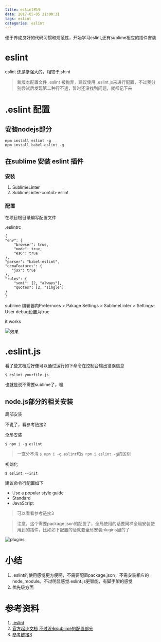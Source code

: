 ```yaml
---
title: eslint初涉
date: 2017-05-05 21:00:31
tags: eslint
categories: eslint
---
```


便于养成良好的代码习惯和规范性，开始学习eslint,还有sublime相应的插件安装

<!--more-->

# eslint #

eslint 还是挺强大的，相较于jshint

>新版本配置文件 .eslint 被抛弃，建议使用 .eslint.js来进行配置，不过我分别尝试后发现第二种行不通，暂时还没找到问题，就都记下来

# .eslint 配置 #

## 安装nodejs部分 ##

    npm install eslint -g
    npm install babel-eslint -g

## 在sublime 安装 eslint 插件 ##

### 安装 ###

1. SublimeLinter
2. SublimeLinter-contrib-eslint

### 配置 ###

在项目根目录编写配置文件

.eslintrc

    {
    "env": {
        "browser": true,
        "node": true,
        "es6": true
    },
    "parser": "babel-eslint",
    "ecmaFeatures": {
       "jsx": true
    },
    "rules": {
        "semi": [2, "always"],
        "quotes": [2, "single"]
    }
    }

sublime 编辑器内Prefernces > Pakage Settings > SublimeLinter > Settings-User
debug设置为true

it works

![效果](http://i.imgur.com/gXpuFcw.png)

# .eslint.js #

看了些文档后好像可以通过运行如下命令在控制台输出错误信息

    $ eslint yourfile.js
也就是说不需要sublime了，喔

## node.js部分的相关安装 ##

局部安装

不说了，看参考链接2

全局安装

    $ npm i -g eslint
>一直分不清 `$ npm i -g eslint`和`$ npm i eslint -g`的区别

初始化

    $ eslint --init

建议命令行配置如下

* Use a popular style guide
* Standard
* JavaScript

>可以看看参考链接3

>注意，这个需要package.json的配置了，全局使用的话要同样全局安装使用到的插件，比如如下配置的话就要全局安装plugins里的了

![plugins](http://i.imgur.com/4l6XQ0o.png)

# 小结 #

1. .eslint的使用感觉更方便啊，不需要配置package.json，不需安装相应的node_module。不过明显感觉.eslint.js更智能，有脚手架的感觉
2. 优先级方面

# 参考资料 #
1. [.eslint](http://blog.csdn.net/binjly/article/details/49926001)
2. [官方起步文档,不过没有sublime的配置部分](http://eslint.org/docs/user-guide/getting-started)
3. [参考链接3](http://www.jianshu.com/p/e826e13c67ec)
